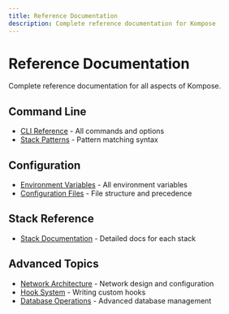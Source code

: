 ```yaml
---
title: Reference Documentation
description: Complete reference documentation for Kompose
---
```


# Reference Documentation

Complete reference documentation for all aspects of Kompose.

## Command Line

- [CLI Reference](/docs/reference/cli) - All commands and options
- [Stack Patterns](/docs/reference/cli#stack-patterns) - Pattern matching syntax

## Configuration

- [Environment Variables](/docs/reference/environment) - All environment variables
- [Configuration Files](/docs/guide/configuration) - File structure and precedence

## Stack Reference

- [Stack Documentation](/docs/stacks) - Detailed docs for each stack

## Advanced Topics

- [Network Architecture](/docs/guide/network) - Network design and configuration
- [Hook System](/docs/guide/hooks) - Writing custom hooks
- [Database Operations](/docs/guide/database) - Advanced database management
